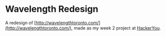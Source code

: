 # Wavelength Redesign

A redesign of [http://wavelengthtoronto.com/](http://wavelengthtoronto.com/), made as my week 2 project at [HackerYou](http://hackeryou.com).